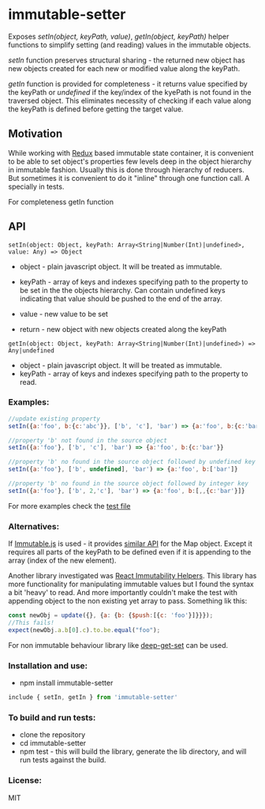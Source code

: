 # immutable-setter
Exposes *setIn(object, keyPath, value)*, *getIn(object, keyPath)* helper functions to simplify setting (and reading) values
in the immutable objects.

*setIn* function preserves structural sharing - the returned new object has new objects created for each new or 
modified value along the keyPath.

*getIn* function is provided for completeness - it returns value specified by the keyPath or *undefined* if the key/index
of the kyePath is not found in the traversed object. This eliminates necessity of checking if each value along the keyPath
is defined before getting the target value. 

## Motivation
While working with [Redux](https://github.com/reactjs/redux) based immutable state container, it is convenient
to be able to set object's properties few levels deep in the object hierarchy in immutable fashion. 
Usually this is done through hierarchy of reducers. But sometimes it is convenient to do it "inline" 
through one function call. A specially in tests.

For completeness getIn function 

## API
```
setIn(object: Object, keyPath: Array<String|Number(Int)|undefined>, value: Any) => Object
```

* object - plain javascript object. It will be treated as immutable.
* keyPath - array of keys and indexes specifying path to the property to be set in the the objects hierarchy.
    Can contain undefined keys indicating that value should be pushed to the end of the array. 
* value - new value to be set

* return - new object with new objects created along the keyPath

```
getIn(object: Object, keyPath: Array<String|Number(Int)|undefined>) => Any|undefined
```
* object - plain javascript object. It will be treated as immutable.
* keyPath - array of keys and indexes specifying path to the property to read.

### Examples:

```js
//update existing property
setIn({a:'foo', b:{c:'abc'}}, ['b', 'c'], 'bar') => {a:'foo', b:{c:'bar'}}

//property 'b' not found in the source object
setIn({a:'foo'}, ['b', 'c'], 'bar') => {a:'foo', b:{c:'bar'}}

//property 'b' no found in the source object followed by undefined key
setIn({a:'foo'}, ['b', undefined], 'bar') => {a:'foo', b:['bar']} 

//property 'b' no found in the source object followed by integer key
setIn({a:'foo'}, ['b', 2,'c'], 'bar') => {a:'foo', b:[,,{c:'bar'}]}
```
For more examples check the [test file](https://github.com/bormind/immutable-setter/blob/master/tests/index.test.js)
    

### Alternatives:
If [Immutable.js](https://facebook.github.io/immutable-js/) is used - it provides [similar API](https://facebook.github.io/immutable-js/docs/#/Map/setIn) 
for the Map object. Except it requires all parts of the keyPath to be defined even if it is appending to the array (index of the new element).

Another library investigated was [React Immutability Helpers](https://facebook.github.io/react/docs/update.html). 
This library has more functionality for manipulating immutable values but I found the syntax a bit 'heavy' to read. 
And more importantly couldn't make the test with appending object to the non existing yet array to pass.
Something lik this: 
```js
const newObj = update({}, {a: {b: {$push:[{c: 'foo'}]}}});
//This fails!
expect(newObj.a.b[0].c).to.be.equal("foo");

``` 
     
For non immutable behaviour library like [deep-get-set](https://github.com/acstll/deep-get-set) can be used.

### Installation and use:
* npm install immutable-setter
```js
include { setIn, getIn } from 'immutable-setter'
```

### To build and run tests:
* clone the repository
* cd immutable-setter
* npm test - this will build the library, generate the lib directory, and will run tests against the build. 


### License:
MIT 
 
 
 
